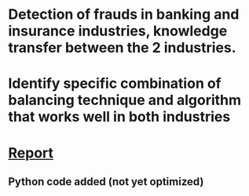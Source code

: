 # Detection of frauds in banking and insurance industries, knowledge transfer between the 2 industries.
# Identify specific combination of balancing technique and algorithm that works well in both industries
# [Report](https://github.com/layibiyi/fraudulent_detections/blob/master/Group%2011%20-%20Project%20Report.pdf)
## Python code added (not yet optimized)
